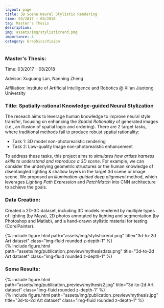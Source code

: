 ```yaml
---
layout: page
title: 3D Scene Neural Stylistic Rendering
time: 03/2017 – 08/2018
tag: Master's Thesis
description: 
img: assets/img/stylisticrend.png
importance: 4
category: Graphics/Vision
---
```



### Master's Thesis:

Time: 03/2017 – 08/2018

Advisor: Xuguang Lan, Nanning Zheng

Affiliation: Institute of Artificial Intelligence and Robotics @ Xi'an Jiaotong University


### Title: Spatially-rational Knowledge-guided Neural Stylization

The reseach aims to leverage human knowledge to improve neural style transfer, focusing on enhancing the *Spatial Rationality* of generated images (i.e., an illusion of spatial logic and ordering). There are 2 target tasks, where traditional methods fail to produce robust spatial rationality:
- Task 1: 3D model non-photorealistic rendering
- Task 2: Low-quality Image non-photorealistic enhancement

To address these tasks, this project aims to *simulates how artists harness skills to understand and reproduce a 3D scene*. For example, we can consider the underlying geometric structures or the human knowledge of disentangled lighting & shallow layers in the target 3d scene or image scene.  We proposed an *illumination-guided deep alignment* method, which leverages *Lighting Path Expression* and *PatchMatch* into CNN architecture to achieve the goals.

### Data Creation:

Created a 2D-3D dataset, including 3D models rendered by multiple types of lighting (by Maya), 2D photos annotated by lighting and segmentation (by Photoshop and Matlab), and a hand-drawn stylistic material for testing (CorelPainter).

<div class="row">
    <div class="col-sm mt-3 mt-md-0">
        {% include figure.html path="assets/img/stylisticrend.png" title="3d-to-2d Art dataset" class="img-fluid rounded z-depth-1" %}
    </div>
</div>

<div class="row">
    <div class="col-sm mt-3 mt-md-0">
        {% include figure.html path="assets/img/publication_preview/mythesisdata.png" title="3d-to-2d Art dataset" class="img-fluid rounded z-depth-1" %}
    </div>
</div>

### Some Results:

<div class="row">
    <div class="col-sm mt-4 mt-md-0">
        {% include figure.html path="assets/img/publication_preview/mythesis2.jpg" title="3d-to-2d Art dataset" class="img-fluid rounded z-depth-1" %}
    </div>
</div>


<div class="row">
    <div class="col-sm mt-4 mt-md-0">
        {% include figure.html path="assets/img/publication_preview/mythesis.jpg" title="3d-to-2d Art dataset" class="img-fluid rounded z-depth-1" %}
    </div>
</div>